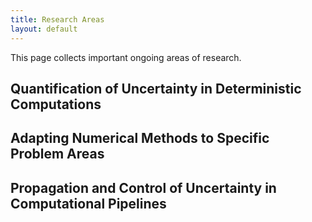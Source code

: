 ```yaml
---
title: Research Areas
layout: default
---
```


This page collects important ongoing areas of research. 

## Quantification of Uncertainty in Deterministic Computations

## Adapting Numerical Methods to Specific Problem Areas

## Propagation and Control of Uncertainty in Computational Pipelines











